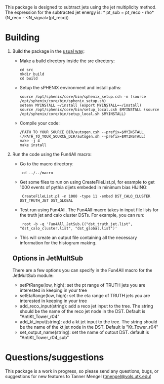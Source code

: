 This package is designed to subtract jets using the jet multiplicity method.
The expression for the subtracted jet energy is:
       * pt_sub = pt_reco - rho*(N_reco - <N_signal>(pt_reco))

# Building 
1. Build the package in the [usual way](https://wiki.bnl.gov/sPHENIX/index.php/Example_of_using_DST_nodes#Building%20a%20package):

   * Make a build directory inside the src directory: 
  
         cd src
         mkdir build
         cd build
        
   * Setup the sPHENIX environment and install paths:

         source /opt/sphenix/core/bin/sphenix_setup.csh -n (source /opt/sphenix/core/bin/sphenix_setup.sh)
         setenv MYINSTALL ~/install (export MYINSTALL=~/install)
         source /opt/sphenix/core/bin/setup_local.csh $MYINSTALL (source /opt/sphenix/core/bin/setup_local.sh $MYINSTALL)
        
   * Compile your code:

     	 /PATH_TO_YOUR_SOURCE_DIR/autogen.csh --prefix=$MYINSTALL (/PATH_TO_YOUR_SOURCE_DIR/autogen.sh --prefix=$MYINSTALL)
         make -j 4
         make install
         
2. Run the code using the Fun4All macro:
 
   * Go to the macro directory:
   
          cd ../../macro
          
   * Get some files to run on using CreateFileList.pl, for example to get 1000 events of pythia dijets embeded in minimum bias HIJING:
          
          CreateFileList.pl -n 1000 -type 11 -embed DST_CALO_CLUSTER DST_TRUTH_JET DST_GLOBAL
 
   * Test run using Fun4All. The Fun4All macro takes in input file lists for the truth jet and calo cluster DSTs. For example, you can run:
          
          root -b -q 'Fun4All_JetSub.C("dst_truth_jet.list", "dst_calo_cluster.list", "dst_global.list")'
   
   * This will create an output file containing all the necessary information for the histogram making.
   ## Options in JetMultSub
   There are a few options you can specify in the Fun4All macro for the JetMultSub module:
   * setPtRange(low, high): set the pt range of TRUTH jets you are interested in keeping in your tree
   * setEtaRange(low, high): set the eta range of TRUTH jets you are interested in keeping in your tree
   * add_reco_input(string): add a reco jet input to the tree. The string should be the name of the reco jet node in the DST. Default is "AntiKt_Tower_r04"
   * add_kt_input(string): add a kt jet input to the tree. The string should be the name of the kt jet node in the DST. Default is "Kt_Tower_r04"
   * set_output_name(string): set the name of outout DST. default is "AntiKt_Tower_r04_sub"


# Questions/suggestions
This package is a work in progress, so please send any questions, bugs, or suggestions for new features to Tanner Mengel (tmengel@vols.utk.edu)
